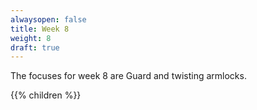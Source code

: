 ```yaml
---
alwaysopen: false
title: Week 8
weight: 8
draft: true
---
```


The focuses for week 8 are Guard and twisting armlocks.

{{% children %}}